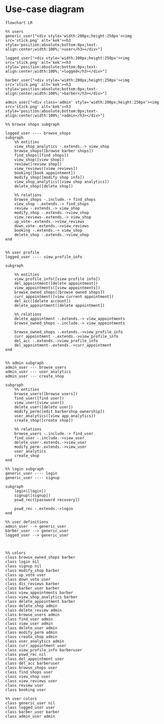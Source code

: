 <style>
	.barber *, .user *, .admin *,  .barberuser *, .adminuser *, .adminbarber *,  .nil *{
		fill : none !important;
		stroke : none !important;
		background-size: 100% 100%;
		background-repeat: no-repeat;
		border-radius : 0.7rem;
	}

	.nil *{
		background-color : white;	
	}

	.barber * {
		background-color : #bbf7d0;		
	}

	.user *{
		background-color : #7dd3fc;		
	}

	.admin *{
		background-color : #fca5a5;		
	}

	.barberuser *{
		background-image: linear-gradient(90deg, #bbf7d0 50%, #bbf7d0 50%, #7dd3fc 50%, #7dd3fc 50%); 
	}

	.adminuser *{
		background-image: linear-gradient(90deg, #bbf7d0 33.33%, #fca5a5 33.33%, #fca5a5 66.66%, #7dd3fc 66.66%); 
	}

	.adminbarber *{
		background-image: linear-gradient(90deg, #bbf7d0 50%, #bbf7d0 50%, #fca5a5 50%, #fca5a5 50%); 
	}

	.nodeLabel, .edgeLabel{
		font-size: 3rem !important;
	}

	.nodeLabel{
		padding: 10px 10px;
	}


</style>

# Use-case diagram
```mermaid
flowchart LR

%% users
generic_user["<div style='width:200px;height:250px'><img src='stick.png' alt='kek'><h3 style='position:absolute;bottom:0px;text-align:center;width:100%;'>user</h3></div>"]

logged_user["<div style='width:200px;height:250px'><img src='stick.png' alt='kek'><h3 style='position:absolute;bottom:0px;text-align:center;width:100%;'>logged</h3></div>"]

barber_user["<div style='width:200px;height:250px'><img src='stick.png' alt='kek'><h3 style='position:absolute;bottom:0px;text-align:center;width:100%;'>barber</h3></div>"]

admin_user["<div class='admin' style='width:200px;height:250px'><img src='stick.png' alt='kek'><h3 style='position:absolute;bottom:0px;text-align:center;width:100%;'>admin</h3></div>"]

%% browse shops subgraph

logged_user ---- browse_shops
subgraph  
	%% entities
	view_shop_analytics -.extends.-> view_shop
	browse_shops([browse barber shops])
	find_shops([find shops])
	view_shop([view shop])
	review([review shop])
	view_reviews([view reviews])
	booking([book appointment])
	modify_shop([modify shop info])
	view_shop_analytics([view shop analytics])
	delete_shop([delete shop])

	%% relations
	browse_shops -.include.-> find_shops
	view_shop -.extends.-> find_shops
	review -.extends.-> view_shop
	modify_shop -.extends.->view_shop
	view_reviews-.extends.-> view_shop
	up_vote-.extends.->view_reviews
	down_vote-.extends.->view_reviews
	booking -.extends.-> view_shop
	delete_shop -.extends.->view_shop
end


%% user profile
logged_user ---- view_profile_info

subgraph  

	%% entities
	view_profile_info([view profile info])
	del_appointment([delete appointment])
	view_appointments([view appointments])
	browse_owned_shops([browse owned shops])
	curr_appointment([view current appointment])
	del_acc([delete account])
	delete_appointment([delete appointment])

	%% relations
	delete_appointment -.extends.-> view_appointments
	browse_owned_shops -.include.-> view_appointments
	
	browse_owned_shops -.extends.->view_profile_info
	curr_appointment -.extends.->view_profile_info
	del_acc -.extends.->view_profile_info
	del_appointment-.extends.->curr_appointment
end


%% admin subgraph
admin_user --- browse_users
admin_user --- user_analytics
admin_user --- create_shop

subgraph  
	%% entities
	browse_users([browse users])
	find_user([find user])
	view_user([view user])
	delete_user([delete user])
	modify_perm([edit barbershop ownership])
	user_analytics([view app analytics])
	create_shop([create shop])

	%% relations
	browse_users -.include.-> find_user
	find_user -.include.->view_user
	delete_user-.extends.->view_user
	modify_perm-.extends.->view_user
	user_analytics
	create_shop
end

%% login subgraph
generic_user ---- login
generic_user ---- signup

subgraph  
	login([login])
	signup([signup])
	pswd_rec([password recovery])

	pswd_rec -.extends.->login
end

%% user definitions
admin_user --> generic_user
barber_user --> generic_user
logged_user --> generic_user



%% colors
class browse_owned_shops barber
class login nil
class signup nil
class modify_shop barber
class up_vote user
class down_vote user
class dis_reviews barber
class barber_user barber
class view_appointments barber
class view_shop_analytics barber
class delete_appointment barber
class delete_shop admin
class delete_review admin
class browse_users admin
class find_user admin
class view_user admin
class delete_user admin
class modify_perm admin
class create_shop admin
class user_analytics admin
class curr_appointment user
class view_profile_info barberuser
class pswd_rec nil
class del_appointment user
class del_acc barberuser
class browse_shops user
class find_shops user
class view_shop user
class view_reviews user
class review user
class booking user

%% user colors
class generic_user nil
class logged_user user
class barber_user barber
class admin_user admin

```

